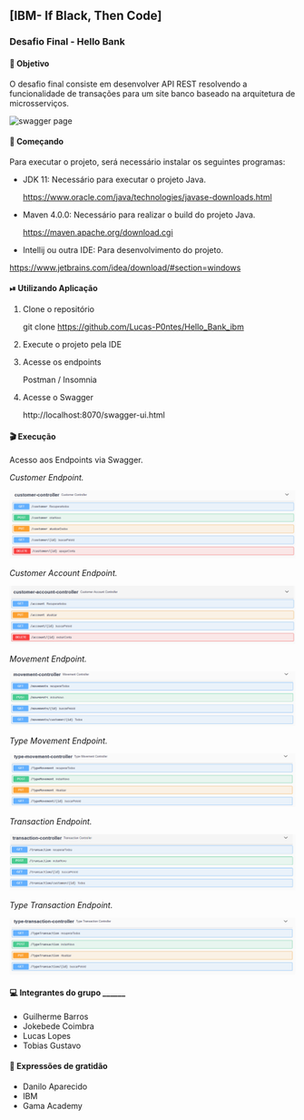 ## [IBM- If Black, Then Code]


### Desafio Final - Hello Bank



#### 📌 Objetivo

O desafio final consiste em desenvolver API REST resolvendo a funcionalidade de transações para um site banco baseado na arquitetura de microsserviços.

![swagger page](imagens/swagger1.jpeg)


#### 🚀 Começando

Para executar o projeto, será necessário instalar os seguintes programas:

- JDK 11: Necessário para executar o projeto Java.

  <https://www.oracle.com/java/technologies/javase-downloads.html>

- Maven 4.0.0: Necessário para realizar o build do projeto Java.

  <https://maven.apache.org/download.cgi>

- Intellij ou outra IDE: Para desenvolvimento do projeto.

 <https://www.jetbrains.com/idea/download/#section=windows>



#### ⏯ Utilizando Aplicação

1. Clone o repositório

   git clone https://github.com/Lucas-P0ntes/Hello_Bank_ibm

2. Execute o projeto pela IDE

3. Acesse os endpoints

   Postman / Insomnia

4. Acesse o Swagger

   http://localhost:8070/swagger-ui.html

#### 🎬 Execução

Acesso aos Endpoints via Swagger.

*Customer Endpoint.*

![customer controller swagger](imagens/customer-controller.png)

*Customer Account Endpoint.*

![customer-account controller swagger](imagens/customer-controller-account.png)

*Movement Endpoint.*

![movementcontroller swagger](imagens/movement-controller.png)

*Type Movement Endpoint.*

![typemovementcontroller swagger](imagens/type-movement-controller.png)

*Transaction Endpoint.*

![transactioncontroller swagger](imagens/transaction-controller.png)

*Type Transaction Endpoint.*

![typetransactioncontroller swagger](imagens/type-transaction-controller.png)


#### 💻 Integrantes do grupo ______

- Guilherme Barros
- Jokebede Coimbra
- Lucas Lopes
- Tobias Gustavo


#### 🎁 Expressões de gratidão

- Danilo Aparecido
- IBM
- Gama Academy
